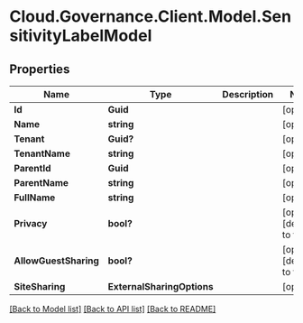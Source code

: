 # Cloud.Governance.Client.Model.SensitivityLabelModel
## Properties

Name | Type | Description | Notes
------------ | ------------- | ------------- | -------------
**Id** | **Guid** |  | [optional] 
**Name** | **string** |  | [optional] 
**Tenant** | **Guid?** |  | [optional] 
**TenantName** | **string** |  | [optional] 
**ParentId** | **Guid** |  | [optional] 
**ParentName** | **string** |  | [optional] 
**FullName** | **string** |  | [optional] 
**Privacy** | **bool?** |  | [optional] [default to false]
**AllowGuestSharing** | **bool?** |  | [optional] [default to false]
**SiteSharing** | **ExternalSharingOptions** |  | [optional] 

[[Back to Model list]](../README.md#documentation-for-models) [[Back to API list]](../README.md#documentation-for-api-endpoints) [[Back to README]](../README.md)


